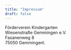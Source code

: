 ```yaml
---
title: "Impressum"
draft: false
---
```

Förderverein Kindergarten\
Wiesenstraße Gemmingen e.V.\
Fasanenweg 8\
75050 Gemmingen\
